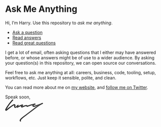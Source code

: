 # Ask Me Anything

Hi, I’m Harry. Use this repository to _ask me anything_.

* [Ask a question](https://github.com/csswizardry/ama/issues/new)
* [Read answers](https://github.com/csswizardry/ama/issues?utf8=%E2%9C%93&q=is%3Aissue%20is%3Aclosed)
* [Read great questions](https://github.com/csswizardry/ama/labels/great%20question)

I get a lot of email, often asking questions that I either may have answered
before, or whose answers might be of use to a wider audience. By asking your
question(s) in this repository, we can open source our conversations.

Feel free to ask me anything at all: careers, business, code, tooling, setup,
workflows, etc. Just keep it sensible, polite, and clean.

You can read more about me on [my website](https://csswizardry.com/), and
[follow me on Twitter](https://twitter.com/csswizardry).

Speak soon,  
![Harry](assets/img/signature.png)
